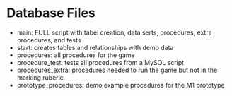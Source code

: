 # Database Files

- main: FULL script with tabel creation, data serts, procedures, extra procedures, and tests
- start: creates tables and relationships with demo data
- procedures: all procedures for the game
- procedure_test: tests all procedures from a MySQL script
- procedures_extra: procedures needed to run the game but not in the marking ruberic
- prototype_procedures: demo example procedures for the M1 prototype